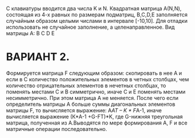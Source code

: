 С клавиатуры вводится два числа K и N. Квадратная матрица А(N,N), состоящая из 4-х равных
по размерам подматриц, B,C,D,E заполняется случайным образом целыми числами в интервале [-10,10].
 Для отладки использовать не случайное заполнение, а целенаправленное.
 Вид матрицы А:  B C
                 D E
# ВАРИАНТ 2.
Формируется матрица F следующим образом: скопировать в нее А и если в С количество положительных
элементов в четных столбцах, чем количество отрицательных элементов в нечетных столбцах, то поменять
местами С и В симметрично, иначе С и Е поменять местами несимметрично. При этом матрица А не меняется.
После чего если определитель матрицы А больше суммы диагональных элементов матрицы F, то вычисляется
выражение: A*AT – K * F*A-1, иначе вычисляется выражение (К*A-1 +G-FТ)*K, где G-нижняя треугольная матрица,
полученная из А.Выводятся по мере формирования А, F и все матричные операции последовательно.

